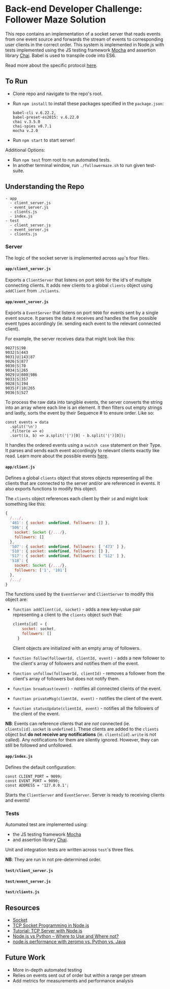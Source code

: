 # Back-end Developer Challenge: Follower Maze Solution


This repo contains an implementation of a socket server that reads events from
one event source and forwards the stream of events to corresponding user clients
in the correct order. This system is implemented in Node.js with tests
implemented using the JS testing framework [Mocha](http://mochajs.org/) and
assertion library [Chai](http://chaijs.com/). Babel is used to transpile code
into ES6.

Read more about the specific protocol [here](./instructions.md##the-protocol).

## To Run
- Clone repo and navigate to the repo's root.
- Run `npm install` to install these packages specified in the `package.json`:

  ```
  babel-cli v.6.22.2,
  babel-preset-es2015: v.6.22.0
  chai v.3.5.0
  chai-spies v0.7.1
  mocha v.2.0
  ```

- Run `npm start` to start server!

Additional Options:
- Run `npm test` from root to run automated tests.
- In another terminal window, run `./followermaze.sh` to run given test-suite.

## Understanding the Repo

```
- app
  - client_server.js
  - event_server.js
  - clients.js
  - index.js
- test
  - client_server.js
  - event_server.js
  - clients.js
```

### Server

The logic of the socket server is implemented across `app`'s four files.

#### `app/client_server.js`
Exports a `ClientServer` that listens on port `9099` for the id's of multiple
connecting clients. It adds new clients to a global `clients` object using
`addClient` from `./clients`.

#### `app/event_server.js`
Exports a `EventServer` that listens on port `9090` for events sent by a single
event source. It parses the data it receives and handles the five possible event
types accordingly (ie. sending each event to the relevant connected client).

For example, the server receives data that might look like this:
```
9027|S|90
9032|S|443
9031|U|143|87
9026|S|877
9030|S|70
9034|S|265
9029|U|800|986
9033|S|357
9028|S|194
9035|F|10|265
9036|S|527
```

To process the raw data into tangible events, the server converts the string
into an array where each line is an element. It then filters out empty strings
and lastly, sorts the event by their Sequence # to ensure order. Like so:

```
const events = data
  .split('\n')
  .filter(e => e)
  .sort((a, b) => a.split('|')[0] - b.split('|')[0]);
```

It handles the ordered events using a `switch case` statement on their Type. It
parses and sends each event accordingly to relevant clients exactly like read.
Learn more about the possible events [here](./instructions.md#the-events).

#### `app/client.js`
Defines a global `clients` object that stores objects representing all the
clients that are connected to the server and/or are referenced in events. It
also exports functions to modify this object.

The `clients` object references each client by their `id` and might look something like this:
```js
{
  /.../,
  '481': { socket: undefined, followers: [] },
  '506': {
    socket: Socket {/.../},
    followers: []
  },
  '507': { socket: undefined, followers: [ '473' ] },
  '510': { socket: undefined, followers: [] },
  '517': { socket: undefined, followers: [ '512' ] },
  '518': {
    socket: Socket {/.../},
    followers: ['1', '101']
  },
  /.../
}
```

The functions used by the `EventServer` and `ClientServer` to modify this object are:

  + `function addClient(id, socket)` - adds a new key-value pair representing a client to the `clients` object such that:

    ```js
    clients[id] = {
        socket: socket,
        followers: []
      }
    ```

    Client objects are initialized with an empty array of followers.
  + `function follow(followerId, clientId, event)` - adds a new follower to the
  client's array of followers and notifies them of the event.
  + `function unfollow(followerId, clientId)` - removes a follower from the
  client's array of followers but does not notify them.
  + `function broadcast(event)` - notifies all connected clients of the event.
  + `function privateMsg(clientId, event)` - notifies the client of the event.
  + `function statusUpdate(clientId, event)` - notifies all the followers of the
  client of the event.

**NB**: Events can reference clients that are *not* connected (ie.
`clients[id].socket` is `undefined` ). These clients are added to the `clients`
object but **do not receive any notifications** (ie. `clients[id].write` is not
called). Any notifications for them are silently ignored. However, they can
still be followed and unfollowed.

#### `app/index.js`

Defines the default configuration:

```
const CLIENT_PORT = 9099;
const EVENT_PORT = 9090;
const ADDRESS = '127.0.0.1';
```

Starts the `ClientServer` and `EventServer`. Server is ready to receiving clients and events!

### Tests

Automated test are implemented using:
+ the JS testing framework [Mocha](http://mochajs.org/)
+ and assertion library [Chai](http://chaijs.com/).

Unit and integration tests are written across `test`'s three files.

**NB**: They are run in not pre-determined order.

#### `test/client_server.js`
#### `test/event_server.js`
#### `test/clients.js`

## Resources
+ [Socket](http://docs.oracle.com/javase/tutorial/networking/sockets/definition.html)
+ [TCP Socket Programming in Node.js](https://www.hacksparrow.com/tcp-socket-programming-in-node-js.html)
+ [Tutorial: TCP Server with Node.js](http://frostybay.com/articles/tcp-server-with-nodejs)
+ [Node.js vs Python – Where to Use and Where not?](https://www.agriya.com/blog/2016/07/13/nodejs-vs-python-where-to-use-and-where-not/)
+ [node.js performance with zeromq vs. Python vs. Java](http://stackoverflow.com/questions/6645796/node-js-performance-with-zeromq-vs-python-vs-java)

## Future Work
+ More in-depth automated testing
+ Relies on events sent out of order but within a range per stream
+ Add metrics for measurements and performance analysis
